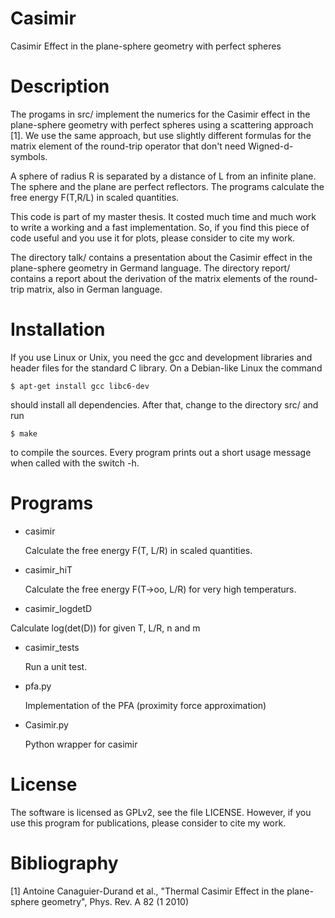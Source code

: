 Casimir
=======

Casimir Effect in the plane-sphere geometry with perfect spheres


Description
===========

The progams in src/ implement the numerics for the Casimir effect in the
plane-sphere geometry with perfect spheres using a scattering approach [1]. We
use the same approach, but use slightly different formulas for the matrix
element of the round-trip operator that don't need Wigned-d-symbols.

A sphere of radius R is separated by a distance of L from an infinite plane.
The sphere and the plane are perfect reflectors. The programs calculate the
free energy F(T,R/L) in scaled quantities.

This code is part of my master thesis. It costed much time and much work to
write a working and a fast implementation. So, if you find this piece of code
useful and you use it for plots, please consider to cite my work.

The directory talk/ contains a presentation about the Casimir effect in the
plane-sphere geometry in Germand language. The directory report/ contains a
report about the derivation of the matrix elements of the round-trip matrix,
also in German language.


Installation
============

If you use Linux or Unix, you need the gcc and development libraries and header
files for the standard C library. On a Debian-like Linux the command

    $ apt-get install gcc libc6-dev

should install all dependencies. After that, change to the directory src/
and run

    $ make

to compile the sources. Every program prints out a short usage message when
called with the switch -h.


Programs
========

 * casimir

   Calculate the free energy F(T, L/R) in scaled quantities.

 * casimir_hiT

   Calculate the free energy F(T->oo, L/R) for very high temperaturs.

 * casimir_logdetD

  Calculate log(det(D)) for given T, L/R, n and m

 * casimir_tests

   Run a unit test.

 * pfa.py

   Implementation of the PFA (proximity force approximation)

 * Casimir.py

   Python wrapper for casimir


License
=======

The software is licensed as GPLv2, see the file LICENSE. However, if you use
this program for publications, please consider to cite my work.

Bibliography
===========

[1] Antoine Canaguier-Durand et al., "Thermal Casimir Effect in the
plane-sphere geometry", Phys. Rev. A 82 (1 2010)
